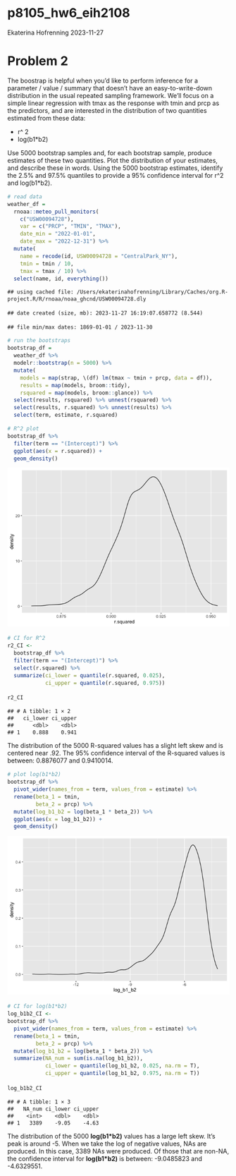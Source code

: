 p8105_hw6_eih2108
================
Ekaterina Hofrenning
2023-11-27

# Problem 2

The boostrap is helpful when you’d like to perform inference for a
parameter / value / summary that doesn’t have an easy-to-write-down
distribution in the usual repeated sampling framework. We’ll focus on a
simple linear regression with tmax as the response with tmin and prcp as
the predictors, and are interested in the distribution of two quantities
estimated from these data:

- r^ 2
- log(b1\*b2)

Use 5000 bootstrap samples and, for each bootstrap sample, produce
estimates of these two quantities. Plot the distribution of your
estimates, and describe these in words. Using the 5000 bootstrap
estimates, identify the 2.5% and 97.5% quantiles to provide a 95%
confidence interval for r^2 and log(b1\*b2).

``` r
# read data
weather_df = 
  rnoaa::meteo_pull_monitors(
    c("USW00094728"),
    var = c("PRCP", "TMIN", "TMAX"), 
    date_min = "2022-01-01",
    date_max = "2022-12-31") %>%
  mutate(
    name = recode(id, USW00094728 = "CentralPark_NY"),
    tmin = tmin / 10,
    tmax = tmax / 10) %>%
  select(name, id, everything())
```

    ## using cached file: /Users/ekaterinahofrenning/Library/Caches/org.R-project.R/R/rnoaa/noaa_ghcnd/USW00094728.dly

    ## date created (size, mb): 2023-11-27 16:19:07.658772 (8.544)

    ## file min/max dates: 1869-01-01 / 2023-11-30

``` r
# run the bootstraps
bootstrap_df =
  weather_df %>%
  modelr::bootstrap(n = 5000) %>%
  mutate(
    models = map(strap, \(df) lm(tmax ~ tmin + prcp, data = df)),
    results = map(models, broom::tidy),
    rsquared = map(models, broom::glance)) %>%
  select(results, rsquared) %>% unnest(rsquared) %>%
  select(results, r.squared) %>% unnest(results) %>%
  select(term, estimate, r.squared) 
```

``` r
# R^2 plot
bootstrap_df %>%
  filter(term == "(Intercept)") %>%
  ggplot(aes(x = r.squared)) +
  geom_density()
```

![](p8105_hw6_eih2108_files/figure-gfm/unnamed-chunk-4-1.png)<!-- -->

``` r
# CI for R^2
r2_CI <-
  bootstrap_df %>%
  filter(term == "(Intercept)") %>%
  select(r.squared) %>%
  summarize(ci_lower = quantile(r.squared, 0.025), 
            ci_upper = quantile(r.squared, 0.975))

r2_CI
```

    ## # A tibble: 1 × 2
    ##   ci_lower ci_upper
    ##      <dbl>    <dbl>
    ## 1    0.888    0.941

The distribution of the 5000 R-squared values has a slight left skew and
is centered near .92. The 95% confidence interval of the R-squared
values is between: 0.8876077 and 0.9410014.

``` r
# plot log(b1*b2)
bootstrap_df %>%
  pivot_wider(names_from = term, values_from = estimate) %>% 
  rename(beta_1 = tmin, 
         beta_2 = prcp) %>% 
  mutate(log_b1_b2 = log(beta_1 * beta_2)) %>% 
  ggplot(aes(x = log_b1_b2)) + 
  geom_density()
```

![](p8105_hw6_eih2108_files/figure-gfm/unnamed-chunk-5-1.png)<!-- -->

``` r
# CI for log(b1*b2)
log_b1b2_CI <-
bootstrap_df %>%
  pivot_wider(names_from = term, values_from = estimate) %>% 
  rename(beta_1 = tmin, 
         beta_2 = prcp) %>% 
  mutate(log_b1_b2 = log(beta_1 * beta_2)) %>%
  summarize(NA_num = sum(is.na(log_b1_b2)),
            ci_lower = quantile(log_b1_b2, 0.025, na.rm = T), 
            ci_upper = quantile(log_b1_b2, 0.975, na.rm = T))

log_b1b2_CI
```

    ## # A tibble: 1 × 3
    ##   NA_num ci_lower ci_upper
    ##    <int>    <dbl>    <dbl>
    ## 1   3389    -9.05    -4.63

The distribution of the 5000 **log(b1*b2)** values has a large left
skew. It’s peak is around -5. When we take the log of negative values,
NAs are produced. In this case, 3389 NAs were produced. Of those that
are non-NA, the confidence interval for **log(b1*b2)** is between:
-9.0485823 and -4.6329551.
